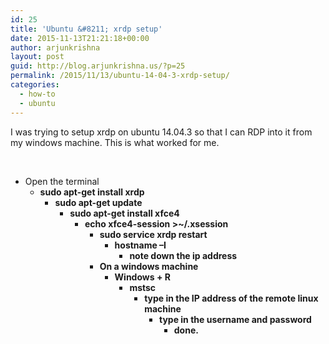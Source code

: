 ```yaml
---
id: 25
title: 'Ubuntu &#8211; xrdp setup'
date: 2015-11-13T21:21:18+00:00
author: arjunkrishna
layout: post
guid: http://blog.arjunkrishna.us/?p=25
permalink: /2015/11/13/ubuntu-14-04-3-xrdp-setup/
categories:
  - how-to
  - ubuntu
---
```

I was trying to setup xrdp on ubuntu 14.04.3 so that I can RDP into it from my windows machine. This is what worked for me.

&nbsp;

  * Open the terminal 
      * **sudo apt-get install xrdp** 
          * **sudo apt-get update** 
              * **sudo apt-get install xfce4** 
                  * **echo xfce4-session >~/.xsession** 
                      * **sudo service xrdp restart** 
                          * **hostname –I** 
                              * **note down the ip address**</ul> 
                          * **On a windows machine** 
                              * **Windows + R** 
                                  * **mstsc** 
                                      * **type in the IP address of the remote linux machine** 
                                          * **type in the username and password** 
                                              * **done.**</ul> </ul>